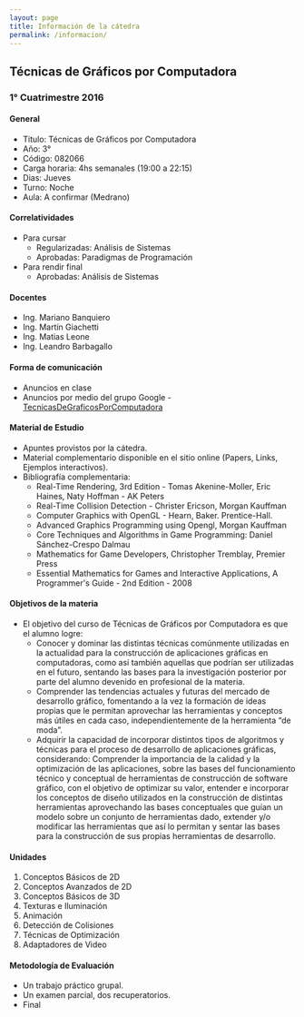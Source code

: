 ```yaml
---
layout: page
title: Información de la cátedra
permalink: /informacion/
---
```


## Técnicas de Gráficos por Computadora

### 1° Cuatrimestre 2016

#### General

   * Titulo: Técnicas de Gráficos por Computadora
   * Año: 3°
   * Código: 082066
   * Carga horaria: 4hs semanales (19:00 a 22:15)
   * Dias: Jueves
   * Turno: Noche
   * Aula:  A confirmar (Medrano)

#### Correlatividades

   * Para cursar
       * Regularizadas: Análisis de Sistemas
       * Aprobadas: Paradigmas de Programación
   * Para rendir final
       * Aprobadas: Análisis de Sistemas

#### Docentes

   * Ing. Mariano Banquiero
   * Ing. Martín Giachetti
   * Ing. Matias Leone  
   * Ing. Leandro Barbagallo  

#### Forma de comunicación

   * Anuncios en clase
   * Anuncios por medio del grupo Google - [TecnicasDeGraficosPorComputadora](http://groups.google.com/group/tecnicasdegraficosporcomputadora)

#### Material de Estudio

   * Apuntes provistos por la cátedra.
   * Material complementario disponible en el sitio online (Papers, Links, Ejemplos interactivos).
   * Bibliografía complementaria:
       * Real-Time Rendering, 3rd Edition - Tomas Akenine-Moller, Eric Haines, Naty Hoffman - AK Peters
       * Real-Time Collision Detection - Christer Ericson, Morgan Kauffman
       * Computer Graphics with OpenGL - Hearn, Baker. Prentice-Hall.
       * Advanced Graphics Programming using Opengl, Morgan Kauffman
       * Core Techniques and Algorithms in Game Programming: Daniel Sánchez-Crespo Dalmau
       * Mathematics for Game Developers, Christopher Tremblay, Premier Press
       * Essential Mathematics for Games and Interactive Applications, A Programmer's Guide - 2nd Edition - 2008

#### Objetivos de la materia

   * El objetivo del curso de Técnicas de Gráficos por Computadora es que el alumno logre:
       * Conocer y dominar las distintas técnicas comúnmente utilizadas en la actualidad para la construcción de aplicaciones gráficas en computadoras, como así también aquellas que podrían ser utilizadas en el futuro, sentando las bases para la investigación posterior por parte del alumno devenido en profesional de la materia.
       * Comprender las tendencias actuales y futuras del mercado de desarrollo gráfico, fomentando a la vez la formación de ideas propias que le permitan aprovechar las herramientas y conceptos más útiles en cada caso, independientemente de la herramienta “de moda”.
       * Adquirir la capacidad de incorporar distintos tipos de algoritmos y técnicas para el proceso de desarrollo de aplicaciones gráficas, considerando: Comprender la importancia de la calidad y la optimización de las aplicaciones, sobre las bases del funcionamiento técnico y conceptual de herramientas de construcción de software gráfico, con el objetivo de optimizar su valor, entender e incorporar los conceptos de diseño utilizados en la construcción de distintas herramientas aprovechando  las bases conceptuales que guían un modelo sobre un conjunto de herramientas dado, extender y/o modificar las herramientas que así lo permitan y sentar las bases para la construcción de sus propias herramientas de desarrollo.

#### Unidades

   1. Conceptos Básicos de 2D
   2. Conceptos Avanzados de 2D
   3. Conceptos Básicos de 3D
   4. Texturas e Iluminación
   5. Animación
   6. Detección de Colisiones
   7. Técnicas de Optimización
   8. Adaptadores de Video

#### Metodología de Evaluación

   * Un trabajo práctico grupal.
   * Un examen parcial, dos recuperatorios.
   * Final
